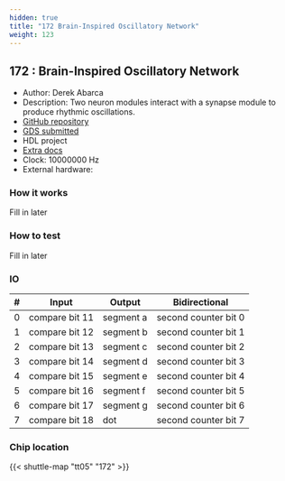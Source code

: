 ```yaml
---
hidden: true
title: "172 Brain-Inspired Oscillatory Network"
weight: 123
---
```


## 172 : Brain-Inspired Oscillatory Network

* Author: Derek Abarca
* Description: Two neuron modules interact with a synapse module to produce rhythmic oscillations.
* [GitHub repository](https://github.com/derekabarca/tt05-OscilatorNetworks)
* [GDS submitted](https://github.com/derekabarca/tt05-OscilatorNetworks/actions/runs/6754314883)
* HDL project
* [Extra docs]()
* Clock: 10000000 Hz
* External hardware: 



### How it works

Fill in later


### How to test

Fill in later


### IO

| # | Input        | Output       | Bidirectional      |
|---|--------------|--------------| -------------------|
| 0 | compare bit 11  | segment a | second counter bit 0 |
| 1 | compare bit 12  | segment b | second counter bit 1 |
| 2 | compare bit 13  | segment c | second counter bit 2 |
| 3 | compare bit 14  | segment d | second counter bit 3 |
| 4 | compare bit 15  | segment e | second counter bit 4 |
| 5 | compare bit 16  | segment f | second counter bit 5 |
| 6 | compare bit 17  | segment g | second counter bit 6 |
| 7 | compare bit 18  | dot | second counter bit 7 |

### Chip location

{{< shuttle-map "tt05" "172" >}}
